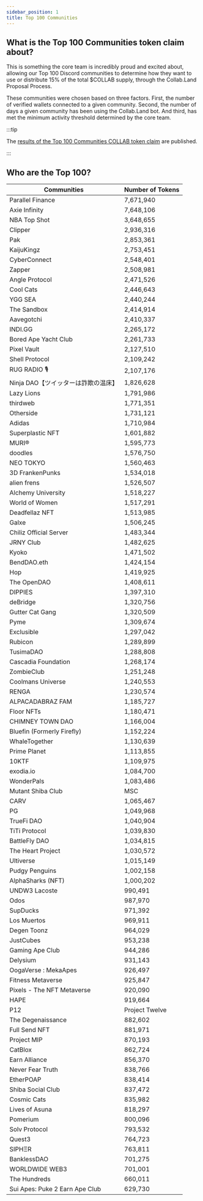 ```yaml
---
sidebar_position: 1
title: Top 100 Communities
---
```



## What is the Top 100 Communities token claim about?

This is something the core team is incredibly proud and excited about, allowing our Top 100 Discord communities to determine how they want to use or distribute 15% of the total $COLLAB supply, through the Collab.Land Proposal Process.

These communities were chosen based on three factors. First, the number of verified wallets connected to a given community. Second, the number of days a given community has been using the Collab.Land bot. And third, has met the minimum activity threshold determined by the core team.

:::tip

The [results of the Top 100 Communities COLLAB token claim](https://docs.google.com/spreadsheets/d/e/2PACX-1vTzKEXj3N8b3_rF_cjTGDGghdbJ9Cl00q0Q0BeAz4JVICi0WurI7EF68fhGoM6jZYWE4U-TgTpFs9NW/pubhtml?gid=0&single=true) are published.

:::

## Who are the Top 100?

| Communities                    | Number of Tokens |
|--------------------------------|-----------------|
| Parallel Finance               | 7,671,940       |
| Axie Infinity                  | 7,648,106       |
| NBA Top Shot                   | 3,648,655       |
| Clipper                        | 2,936,316       |
| Pak                            | 2,853,361       |
| KaijuKingz                     | 2,753,451       |
| CyberConnect                   | 2,548,401       |
| Zapper                         | 2,508,981       |
| Angle Protocol                 | 2,471,526       |
| Cool Cats                      | 2,446,643       |
| YGG SEA                        | 2,440,244       |
| The Sandbox                    | 2,414,914       |
| Aavegotchi                     | 2,410,337       |
| INDI.GG                        | 2,265,172       |
| Bored Ape Yacht Club           | 2,261,733       |
| Pixel Vault                    | 2,127,510       |
| Shell Protocol                 | 2,109,242       |
| RUG RADIO 🎙                     | 2,107,176       |
| Ninja DAO【ツイッターは詐欺の温床】 | 1,826,628       |
| Lazy Lions                     | 1,791,986       |
| thirdweb                       | 1,771,351       |
| Otherside                      | 1,731,121       |
| Adidas                         | 1,710,984       |
| Superplastic NFT               | 1,601,882       |
| MURI®                          | 1,595,773       |
| doodles                        | 1,576,750       |
| NEO TOKYO                      | 1,560,463       |
| 3D FrankenPunks                | 1,534,018       |
| alien frens                    | 1,526,507       |
| Alchemy University             | 1,518,227       |
| World of Women                 | 1,517,291       |
| Deadfellaz NFT                 | 1,513,985       |
| Galxe                          | 1,506,245       |
| Chiliz Official Server         | 1,483,344       |
| JRNY Club                      | 1,482,625       |
| Kyoko                          | 1,471,502       |
| BendDAO.eth                    | 1,424,154       |
| Hop                            | 1,419,925       |
| The OpenDAO                    | 1,408,611       |
| DIPPIES                        | 1,397,310       |
| deBridge                       | 1,320,756       |
| Gutter Cat Gang                | 1,320,509       |
| Pyme                           | 1,309,674       |
| Exclusible                     | 1,297,042       |
| Rubicon                        | 1,289,899       |
| TusimaDAO                      | 1,288,808       |
| Cascadia Foundation            | 1,268,174       |
| ZombieClub                     | 1,251,248       |
| Coolmans Universe              | 1,240,553       |
| RENGA                          | 1,230,574       |
| ALPACADABRAZ FAM               | 1,185,727       |
| Floor NFTs                    | 1,180,471       |
| CHIMNEY TOWN DAO              | 1,166,004       |
| Bluefin (Formerly Firefly)    | 1,152,224       |
| WhaleTogether                 | 1,130,639       |
| Prime Planet                  | 1,113,855       |
| 10KTF                         | 1,109,975       |
| exodia.io                     | 1,084,700       |
| WonderPals                    | 1,083,486       |
| Mutant Shiba Club | MSC       | 1,070,555       |
| CARV                          | 1,065,467       |
| PG                            | 1,049,968       |
| TrueFi DAO                    | 1,040,904       |
| TiTi Protocol                 | 1,039,830       |
| BattleFly DAO                 | 1,034,815       |
| The Heart Project             | 1,030,572       |
| Ultiverse                     | 1,015,149       |
| Pudgy Penguins                | 1,002,158       |
| AlphaSharks (NFT)             | 1,000,202       |
| UNDW3 Lacoste                 | 990,491         |
| Odos                          | 987,970         |
| SupDucks                      | 971,392         |
| Los Muertos                   | 969,911         |
| Degen Toonz                   | 964,029         |
| JustCubes                     | 953,238         |
| Gaming Ape Club               | 944,286         |
| Delysium                      | 931,143         |
| OogaVerse : MekaApes          | 926,497         |
| Fitness Metaverse             | 925,847         |
| Pixels - The NFT Metaverse    | 920,090         |
| HAPE                          | 919,664         |
| P12 | Project Twelve          | 890,143         |
| The Degenaissance            | 882,602         |
| Full Send NFT                 | 881,971         |
| Project MIP                   | 870,193         |
| CatBlox                       | 862,724         |
| Earn Alliance                 | 856,370         |
| Never Fear Truth              | 838,766         |
| EtherPOAP                     | 838,414         |
| Shiba Social Club             | 837,472         |
| Cosmic Cats                   | 835,982         |
| Lives of Asuna                | 818,297         |
| Pomerium                      | 800,096         |
| Solv Protocol                 | 793,532         |
| Quest3                        | 764,723         |
| SIPHΞR                        | 763,811         |
| BanklessDAO                   | 701,275         |
| WORLDWIDE WEB3                | 701,001         |
| The Hundreds                  | 660,011         |
| Sui Apes: Puke 2 Earn Ape Club| 629,730         |
